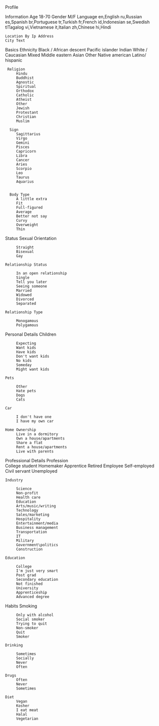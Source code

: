Profile

Information
	Age 18-70
	Gender M/F
	Language
        en,English
        ru,Russian
        es,Spanish
        br,Portuguese
        tr,Turkish
        fr,French
        id,Indonesian
        se,Swedish
        tlTagalog
        vi,Vietnamese
        it,Italian
        zh,Chinese
        hi,Hindi

    Location By Ip Address
    City Text

Basics
	Ethnicity
		 Black / African descent
         Pacific islander
         Indian
         White / Caucasian
         Mixed
         Middle eastern
         Asian
         Other
         Native american
         Latino/ hispanic


     Religion                         
         Hindu
         Buddhist
         Agnostic
         Spiritual
         Orthodox
         Catholic
         Atheist
         Other
         Jewish
         Protestant
         Christian
         Muslim

      Sign                          
         Sagittarius
         Virgo
         Gemini
         Pisces
         Capricorn
         Libra
         Cancer
         Aries
         Scorpio
         Leo
         Taurus
         Aquarius


      Body Type                         
         A little extra
         Fit
         Full-figured
         Average
         Better not say
         Curvy
         Overweight
         Thin




Status
	Sexual Orientation
	                        
         Straight
         Bisexual
         Gay

	Relationship Status
		                       
         In an open relationship
         Single
         Tell you later
         Seeing someone
         Married
         Widowed
         Divorced
         Separated

	Relationship Type
		                       
         Monogamous
         Polygamous




Personal Details
	Children
	                        
         Expecting
         Want kids
         Have kids
         Don't want kids
         No kids
         Someday
         Might want kids

	Pets
	                        
         Other
         Hate pets
         Dogs
         Cats

	Car
                  
         I don't have one
         I have my own car

	Home Ownership                   
         Live in a dormitory
         Own a house/apartments
         Share a flat
         Rent a house/apartments
         Live with parents



Professional Details
	Profession                   
         College student
         Homemaker
         Apprentice
         Retired
         Employee
         Self-employed
         Civil servant
         Unemployed


	Industry 

         Science
         Non-profit
         Health care
         Education
         Arts/music/writing
         Technology
         Sales/marketing
         Hospitality
         Entertainment/media
         Business management
         Transportation
         IT
         Military
         Government\politics
         Construction

	Education
	                 
         College
         I'm just very smart
         Post grad
         Secondary education
         Not finished
         University
         Apprenticeship
         Advanced degree


Habits
	Smoking
                  
         Only with alcohol
         Social smoker
         Trying to quit
         Non-smoker
         Quit
         Smoker

	Drinking
                  
         Sometimes
         Socially
         Never
         Often

	Drugs                          
         Often
         Never
         Sometimes

	Diet                         
         Vegan
         Kosher
         I eat meat
         Halal
         Vegetarian


